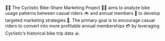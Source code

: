 🚴‍♀️ The Cyclistic Bike-Share Marketing Project 🚴‍♂️ aims to analyze bike usage patterns between casual riders 🚲 and annual members 📅 to develop targeted marketing strategies 🎯. The primary goal is to encourage casual riders to convert into more profitable annual memberships 💳 by leveraging Cyclistic’s historical bike trip data 📊.
